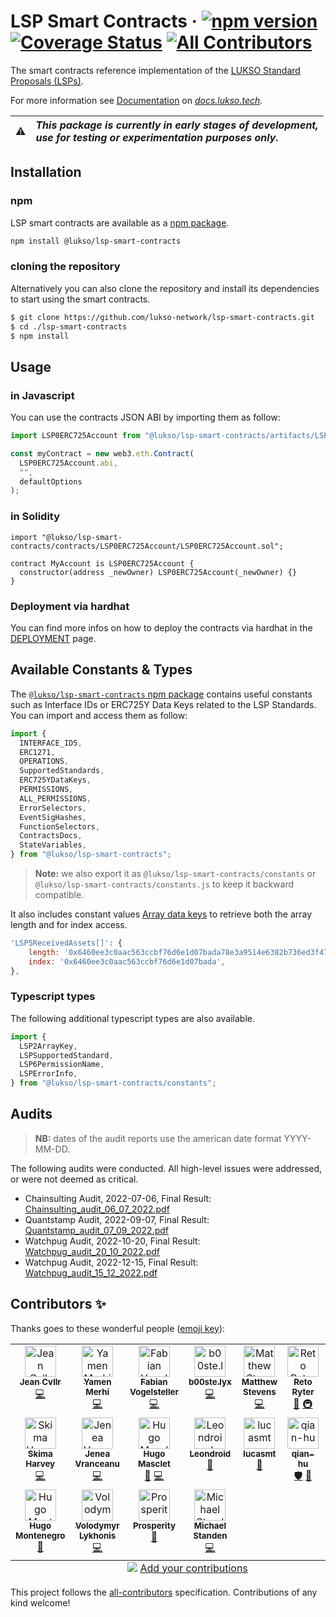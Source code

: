 # LSP Smart Contracts &middot; [![npm version](https://img.shields.io/npm/v/@lukso/lsp-smart-contracts.svg?style=flat)](https://www.npmjs.com/package/@lukso/lsp-smart-contracts) [![Coverage Status](https://coveralls.io/repos/github/lukso-network/lsp-smart-contracts/badge.svg?branch=develop)](https://coveralls.io/github/lukso-network/lsp-smart-contracts?branch=develop) [![All Contributors](https://img.shields.io/badge/all_contributors-17-orange.svg?style=flat-square)](#contributors-)

The smart contracts reference implementation of the [LUKSO Standard Proposals (LSPs)](https://github.com/lukso-network/LIPs/tree/main/LSPs).

For more information see [Documentation](https://docs.lukso.tech/standards/smart-contracts/introduction) on _[docs.lukso.tech](https://docs.lukso.tech/standards/introduction)._

| :warning: | _This package is currently in early stages of development,<br/> use for testing or experimentation purposes only._ |
| :-------: | :----------------------------------------------------------------------------------------------------------------- |

## Installation

### npm

LSP smart contracts are available as a [npm package](https://www.npmjs.com/package/@lukso/lsp-smart-contracts).

```bash
npm install @lukso/lsp-smart-contracts
```

### cloning the repository

Alternatively you can also clone the repository and install its dependencies to start using the smart contracts.

```bash
$ git clone https://github.com/lukso-network/lsp-smart-contracts.git
$ cd ./lsp-smart-contracts
$ npm install
```

## Usage

### in Javascript

You can use the contracts JSON ABI by importing them as follow:

```javascript
import LSP0ERC725Account from "@lukso/lsp-smart-contracts/artifacts/LSP0ERC725Account.json";

const myContract = new web3.eth.Contract(
  LSP0ERC725Account.abi,
  "",
  defaultOptions
);
```

### in Solidity

```sol
import "@lukso/lsp-smart-contracts/contracts/LSP0ERC725Account/LSP0ERC725Account.sol";

contract MyAccount is LSP0ERC725Account {
  constructor(address _newOwner) LSP0ERC725Account(_newOwner) {}
}

```

### Deployment via hardhat

You can find more infos on how to deploy the contracts via hardhat in the [DEPLOYMENT](./DEPLOYMENT.md) page.

## Available Constants & Types

The [`@lukso/lsp-smart-contracts` npm package](https://www.npmjs.com/package/@lukso/lsp-smart-contracts) contains useful constants such as Interface IDs or ERC725Y Data Keys related to the LSP Standards. You can import and access them as follow:

```ts
import {
  INTERFACE_IDS,
  ERC1271,
  OPERATIONS,
  SupportedStandards,
  ERC725YDataKeys,
  PERMISSIONS,
  ALL_PERMISSIONS,
  ErrorSelectors,
  EventSigHashes,
  FunctionSelectors,
  ContractsDocs,
  StateVariables,
} from "@lukso/lsp-smart-contracts";
```

> **Note:** we also export it as `@lukso/lsp-smart-contracts/constants` or `@lukso/lsp-smart-contracts/constants.js` to keep it backward compatible.

It also includes constant values [Array data keys](https://github.com/lukso-network/LIPs/blob/main/LSPs/LSP-2-ERC725YJSONSchema.md#Array) to retrieve both the array length and for index access.

```js
'LSP5ReceivedAssets[]': {
    length: '0x6460ee3c0aac563ccbf76d6e1d07bada78e3a9514e6382b736ed3f478ab7b90b',
    index: '0x6460ee3c0aac563ccbf76d6e1d07bada',
},
```

### Typescript types

The following additional typescript types are also available.

```ts
import {
  LSP2ArrayKey,
  LSPSupportedStandard,
  LSP6PermissionName,
  LSPErrorInfo,
} from "@lukso/lsp-smart-contracts/constants";
```

## Audits

> **NB:** dates of the audit reports use the american date format YYYY-MM-DD.

The following audits were conducted. All high-level issues were addressed, or were not deemed as critical.

- Chainsulting Audit, 2022-07-06, Final Result: [Chainsulting_audit_06_07_2022.pdf](./audits/Chainsulting_audit_2022_07_06.pdf)
- Quantstamp Audit, 2022-09-07, Final Result: [Quantstamp_audit_07_09_2022.pdf](./audits/Quantstamp_audit_2022_09_07.pdf)
- Watchpug Audit, 2022-10-20, Final Result: [Watchpug_audit_20_10_2022.pdf](./audits/Watchpug_audit_2022_10_20.pdf)
- Watchpug Audit, 2022-12-15, Final Result: [Watchpug_audit_15_12_2022.pdf](./audits/Watchpug_audit_2022_12_15.pdf)

## Contributors ✨

Thanks goes to these wonderful people ([emoji key](https://allcontributors.org/docs/en/emoji-key)):

<!-- ALL-CONTRIBUTORS-LIST:START - Do not remove or modify this section -->
<!-- prettier-ignore-start -->
<!-- markdownlint-disable -->
<table>
  <tbody>
    <tr>
      <td align="center" valign="top" width="14.28%"><a href="https://github.com/CJ42"><img src="https://avatars.githubusercontent.com/u/31145285?v=4?s=50" width="50px;" alt="Jean Cvllr"/><br /><sub><b>Jean Cvllr</b></sub></a><br /><a href="https://github.com/Fabian Vogelsteller/lsp-smart-contracts/commits?author=CJ42" title="Code">💻</a></td>
      <td align="center" valign="top" width="14.28%"><a href="https://github.com/YamenMerhi"><img src="https://avatars.githubusercontent.com/u/86341666?v=4?s=50" width="50px;" alt="Yamen Merhi"/><br /><sub><b>Yamen Merhi</b></sub></a><br /><a href="https://github.com/Fabian Vogelsteller/lsp-smart-contracts/commits?author=YamenMerhi" title="Code">💻</a></td>
      <td align="center" valign="top" width="14.28%"><a href="https://lukso.network/"><img src="https://avatars.githubusercontent.com/u/232662?v=4?s=50" width="50px;" alt="Fabian Vogelsteller"/><br /><sub><b>Fabian Vogelsteller</b></sub></a><br /><a href="https://github.com/Fabian Vogelsteller/lsp-smart-contracts/commits?author=frozeman" title="Code">💻</a></td>
      <td align="center" valign="top" width="14.28%"><a href="https://github.com/b00ste"><img src="https://avatars.githubusercontent.com/u/62855857?v=4?s=50" width="50px;" alt="b00ste.lyx"/><br /><sub><b>b00ste.lyx</b></sub></a><br /><a href="https://github.com/Fabian Vogelsteller/lsp-smart-contracts/commits?author=b00ste" title="Code">💻</a></td>
      <td align="center" valign="top" width="14.28%"><a href="http://www.mattgstevens.com/"><img src="https://avatars.githubusercontent.com/u/2363636?v=4?s=50" width="50px;" alt="Matthew Stevens"/><br /><sub><b>Matthew Stevens</b></sub></a><br /><a href="https://github.com/Fabian Vogelsteller/lsp-smart-contracts/commits?author=mattgstevens" title="Code">💻</a></td>
      <td align="center" valign="top" width="14.28%"><a href="http://rryter.ch/"><img src="https://avatars.githubusercontent.com/u/798709?v=4?s=50" width="50px;" alt="Reto Ryter"/><br /><sub><b>Reto Ryter</b></sub></a><br /><a href="#tool-rryter" title="Tools">🔧</a> <a href="#infra-rryter" title="Infrastructure (Hosting, Build-Tools, etc)">🚇</a></td>
      <td align="center" valign="top" width="14.28%"><a href="https://github.com/CallumGrindle"><img src="https://avatars.githubusercontent.com/u/54543428?v=4?s=50" width="50px;" alt="Callum Grindle"/><br /><sub><b>Callum Grindle</b></sub></a><br /><a href="https://github.com/Fabian Vogelsteller/lsp-smart-contracts/pulls?q=is%3Apr+reviewed-by%3ACallumGrindle" title="Reviewed Pull Requests">👀</a></td>
    </tr>
    <tr>
      <td align="center" valign="top" width="14.28%"><a href="https://github.com/skimaharvey"><img src="https://avatars.githubusercontent.com/u/64636974?v=4?s=50" width="50px;" alt="Skima Harvey"/><br /><sub><b>Skima Harvey</b></sub></a><br /><a href="https://github.com/Fabian Vogelsteller/lsp-smart-contracts/commits?author=skimaharvey" title="Code">💻</a></td>
      <td align="center" valign="top" width="14.28%"><a href="https://stackoverflow.com/users/7210237/jenea-vranceanu"><img src="https://avatars.githubusercontent.com/u/36865532?v=4?s=50" width="50px;" alt="Jenea Vranceanu"/><br /><sub><b>Jenea Vranceanu</b></sub></a><br /><a href="https://github.com/Fabian Vogelsteller/lsp-smart-contracts/commits?author=JeneaVranceanu" title="Code">💻</a></td>
      <td align="center" valign="top" width="14.28%"><a href="http://www.hugomasclet.com/"><img src="https://avatars.githubusercontent.com/u/477945?v=4?s=50" width="50px;" alt="Hugo Masclet"/><br /><sub><b>Hugo Masclet</b></sub></a><br /><a href="https://github.com/Fabian Vogelsteller/lsp-smart-contracts/pulls?q=is%3Apr+reviewed-by%3AHugoo" title="Reviewed Pull Requests">👀</a> <a href="https://github.com/Fabian Vogelsteller/lsp-smart-contracts/commits?author=Hugoo" title="Code">💻</a></td>
      <td align="center" valign="top" width="14.28%"><a href="https://github.com/Leondroids"><img src="https://avatars.githubusercontent.com/u/11769769?v=4?s=50" width="50px;" alt="Leondroid"/><br /><sub><b>Leondroid</b></sub></a><br /><a href="https://github.com/Fabian Vogelsteller/lsp-smart-contracts/pulls?q=is%3Apr+reviewed-by%3ALeondroids" title="Reviewed Pull Requests">👀</a></td>
      <td align="center" valign="top" width="14.28%"><a href="https://github.com/lucasmt"><img src="https://avatars.githubusercontent.com/u/36549752?v=4?s=50" width="50px;" alt="lucasmt"/><br /><sub><b>lucasmt</b></sub></a><br /><a href="https://github.com/Fabian Vogelsteller/lsp-smart-contracts/issues?q=author%3Alucasmt" title="Bug reports">🐛</a></td>
      <td align="center" valign="top" width="14.28%"><a href="https://github.com/qian-hu"><img src="https://avatars.githubusercontent.com/u/88806138?v=4?s=50" width="50px;" alt="qian-hu"/><br /><sub><b>qian-hu</b></sub></a><br /><a href="#security-qian-hu" title="Security">🛡️</a> <a href="https://github.com/Fabian Vogelsteller/lsp-smart-contracts/issues?q=author%3Aqian-hu" title="Bug reports">🐛</a></td>
      <td align="center" valign="top" width="14.28%"><a href="https://github.com/magalimorin18"><img src="https://avatars.githubusercontent.com/u/51906903?v=4?s=50" width="50px;" alt="Magali Morin"/><br /><sub><b>Magali Morin</b></sub></a><br /><a href="https://github.com/Fabian Vogelsteller/lsp-smart-contracts/commits?author=magalimorin18" title="Code">💻</a></td>
    </tr>
    <tr>
      <td align="center" valign="top" width="14.28%"><a href="https://github.com/Hugo0"><img src="https://avatars.githubusercontent.com/u/12943235?v=4?s=50" width="50px;" alt="Hugo Montenegro"/><br /><sub><b>Hugo Montenegro</b></sub></a><br /><a href="https://github.com/Fabian Vogelsteller/lsp-smart-contracts/commits?author=Hugo0" title="Documentation">📖</a></td>
      <td align="center" valign="top" width="14.28%"><a href="https://lykhonis.com/"><img src="https://avatars.githubusercontent.com/u/881338?v=4?s=50" width="50px;" alt="Volodymyr Lykhonis"/><br /><sub><b>Volodymyr Lykhonis</b></sub></a><br /><a href="https://github.com/Fabian Vogelsteller/lsp-smart-contracts/commits?author=lykhonis" title="Code">💻</a></td>
      <td align="center" valign="top" width="14.28%"><a href="https://onahprosperity.github.io/"><img src="https://avatars.githubusercontent.com/u/40717516?v=4?s=50" width="50px;" alt="Prosperity"/><br /><sub><b>Prosperity</b></sub></a><br /><a href="https://github.com/Fabian Vogelsteller/lsp-smart-contracts/commits?author=OnahProsperity" title="Documentation">📖</a></td>
      <td align="center" valign="top" width="14.28%"><a href="https://michael.standen.link/"><img src="https://avatars.githubusercontent.com/u/1460552?v=4?s=50" width="50px;" alt="Michael Standen"/><br /><sub><b>Michael Standen</b></sub></a><br /><a href="https://github.com/lukso-network/lsp-smart-contracts/commits?author=ScreamingHawk" title="Code">💻</a></td>
    </tr>
  </tbody>
  <tfoot>
    <tr>
      <td align="center" size="13px" colspan="7">
        <img src="https://raw.githubusercontent.com/all-contributors/all-contributors-cli/1b8533af435da9854653492b1327a23a4dbd0a10/assets/logo-small.svg">
          <a href="https://all-contributors.js.org/docs/en/bot/usage">Add your contributions</a>
        </img>
      </td>
    </tr>
  </tfoot>
</table>

<!-- markdownlint-restore -->
<!-- prettier-ignore-end -->

<!-- ALL-CONTRIBUTORS-LIST:END -->

This project follows the [all-contributors](https://github.com/all-contributors/all-contributors) specification. Contributions of any kind welcome!
